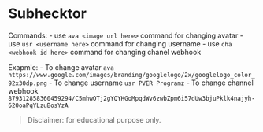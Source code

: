 # Subhecktor

Commands:
    - use `ava <image url here>` command for changing avatar
    - use `usr <username here>` command for changing username
    - use `cha <webhook id here>`  command for changing chanel webhook
    
Exapmle:
    - To change avatar `ava https://www.google.com/images/branding/googlelogo/2x/googlelogo_color_92x30dp.png`
    - To change username `usr PVER Programz`
    - To change channel webhook `879312858360459294/C5mhwOTj2gYQYHGoMpqdWv6zwbZpm6i57dUw3bjuPklk4najyh-620oaPqYLzuBosYzA`

> Disclaimer: for educational purpose only.
